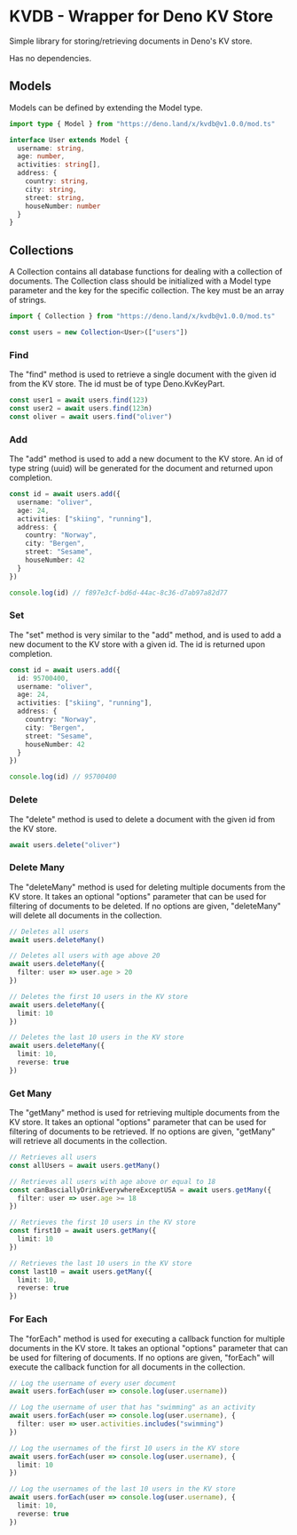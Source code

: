 # KVDB - Wrapper for Deno KV Store
Simple library for storing/retrieving documents in Deno's KV store.

Has no dependencies.

## Models
Models can be defined by extending the Model type.

```ts
import type { Model } from "https://deno.land/x/kvdb@v1.0.0/mod.ts"

interface User extends Model {
  username: string,
  age: number,
  activities: string[],
  address: {
    country: string,
    city: string,
    street: string,
    houseNumber: number
  }
}
```

## Collections
A Collection contains all database functions for dealing with a collection of documents. The Collection class should be initialized with a Model type parameter and the key for the specific collection. The key must be an array of strings.

```ts
import { Collection } from "https://deno.land/x/kvdb@v1.0.0/mod.ts"

const users = new Collection<User>(["users"])
```

### Find
The "find" method is used to retrieve a single document with the given id from the KV store. The id must be of type Deno.KvKeyPart.

```ts
const user1 = await users.find(123)
const user2 = await users.find(123n)
const oliver = await users.find("oliver")
```

### Add
The "add" method is used to add a new document to the KV store. An id of type string (uuid) will be generated for the document and returned upon completion.

```ts
const id = await users.add({
  username: "oliver",
  age: 24,
  activities: ["skiing", "running"],
  address: {
    country: "Norway",
    city: "Bergen",
    street: "Sesame",
    houseNumber: 42
  }
})

console.log(id) // f897e3cf-bd6d-44ac-8c36-d7ab97a82d77
```

### Set
The "set" method is very similar to the "add" method, and is used to add a new document to the KV store with a given id. The id is returned upon completion.

```ts
const id = await users.add({
  id: 95700400,
  username: "oliver",
  age: 24,
  activities: ["skiing", "running"],
  address: {
    country: "Norway",
    city: "Bergen",
    street: "Sesame",
    houseNumber: 42
  }
})

console.log(id) // 95700400
```

### Delete
The "delete" method is used to delete a document with the given id from the KV store.

```ts
await users.delete("oliver")
```

### Delete Many
The "deleteMany" method is used for deleting multiple documents from the KV store. It takes an optional "options" parameter that can be used for filtering of documents to be deleted. If no options are given, "deleteMany" will delete all documents in the collection.

```ts
// Deletes all users
await users.deleteMany()

// Deletes all users with age above 20
await users.deleteMany({
  filter: user => user.age > 20
})

// Deletes the first 10 users in the KV store
await users.deleteMany({
  limit: 10
})

// Deletes the last 10 users in the KV store
await users.deleteMany({
  limit: 10,
  reverse: true
})
```

### Get Many
The "getMany" method is used for retrieving multiple documents from the KV store. It takes an optional "options" parameter that can be used for filtering of documents to be retrieved. If no options are given, "getMany" will retrieve all documents in the collection.

```ts
// Retrieves all users
const allUsers = await users.getMany()

// Retrieves all users with age above or equal to 18
const canBasciallyDrinkEverywhereExceptUSA = await users.getMany({
  filter: user => user.age >= 18
})

// Retrieves the first 10 users in the KV store
const first10 = await users.getMany({
  limit: 10
})

// Retrieves the last 10 users in the KV store
const last10 = await users.getMany({
  limit: 10,
  reverse: true
})
```

### For Each
The "forEach" method is used for executing a callback function for multiple documents in the KV store. It takes an optional "options" parameter that can be used for filtering of documents. If no options are given, "forEach" will execute the callback function for all documents in the collection.

```ts
// Log the username of every user document
await users.forEach(user => console.log(user.username))

// Log the username of user that has "swimming" as an activity
await users.forEach(user => console.log(user.username), {
  filter: user => user.activities.includes("swimming")
})

// Log the usernames of the first 10 users in the KV store
await users.forEach(user => console.log(user.username), {
  limit: 10
})

// Log the usernames of the last 10 users in the KV store
await users.forEach(user => console.log(user.username), {
  limit: 10,
  reverse: true
})
```